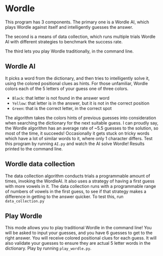 # Wordle
This program has 3 components. The primary one is a Wordle AI, which plays Wordle against itself and intelligently guesses the answer.

The second is a means of data collection, which runs multiple trials Wordle AI with different strategies to benchmark the success rate. 

The third lets you play Wordle traditionally, in the command line. 

## Wordle AI
It picks a word from the dictionary, and then tries to intelligently solve it, using the colored positional clues as hints. For those unfamiliar, Wordle colors each of the 5 letters of your guess one of three colors. 

- `Black`: that letter is not found in the answer word 
- `Yellow`: that letter is in the answer, but it is not in the correct position
- `Green`: that is the correct letter,  in the correct spot

The algorithm takes the colors hints of previous guesses into consideration when searching the dictionary for the next suitable guess. I can proudly say, the Wordle algorithm has an average rate of ~5.5 guesses to the solution, so most of the time, it succeeds! Occasionally it gets stuck on tricky words which have a lot of similar words to it, where only 1 character differs. Test this program by running  `AI.py` and watch the AI solve Wordle! Results printed to the command line.

## Wordle data collection
The data collection algorithm conducts trials a programmable amount of times, invoking the WordleAI. It also uses a strategy of having a first guess with more vowels in it. The data collection runs with a programmable range of numbers of vowels in the first guess, to see if that strategy makes a difference in getting to the answer quicker. To test this, run `data_collection.py` 

## Play Wordle 
This mode allows you to play traditional Wordle in the command line! You will be asked to input your guesses, and you have 6 guesses to get to the right answer. You will receive colored positional clues for each guess. It will also validate your guesses to ensure they are actual 5 letter words in the dictionary. Play by running `play_wordle.py`. 